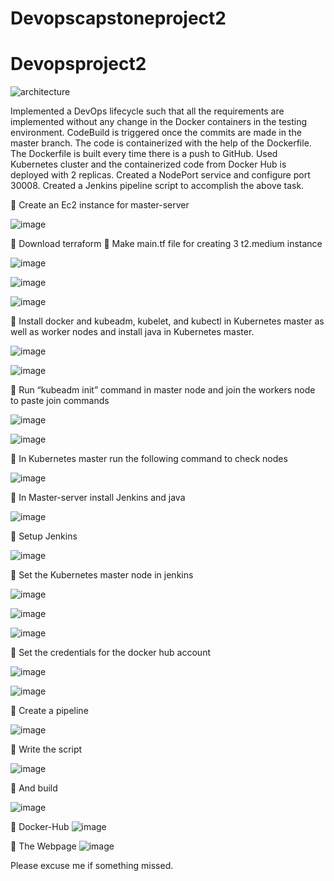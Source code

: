 # Devopscapstoneproject2

# Devopsproject2

![architecture](https://github.com/Tripti-TD/Devopsproject2/assets/128075759/f3145072-c6c3-4d75-9f85-922a0213e477)

Implemented a DevOps lifecycle such that all the requirements are implemented without any change in the Docker containers in the testing environment.
CodeBuild is triggered once the commits are made in the master branch.
The code is containerized with the help of the Dockerfile. The Dockerfile is built every time there is a push to GitHub.
Used Kubernetes cluster and the containerized code from Docker Hub is deployed with 2 replicas. Created a NodePort service and configure port 30008.
Created a Jenkins pipeline script to accomplish the above task.


	Create an Ec2 instance for master-server

![image](https://github.com/Tripti-TD/Devopsproject2/assets/128075759/78e8d2f1-3e53-4794-b6af-83a1e35eed0f)

	Download terraform
	Make main.tf file for creating 3 t2.medium instance 

![image](https://github.com/Tripti-TD/Devopsproject2/assets/128075759/fb04b9a0-8867-4ebe-a255-a9f4bfe4fd63)

![image](https://github.com/Tripti-TD/Devopsproject2/assets/128075759/c1172ec9-44c9-423c-bf7f-93dcfd0ba529)

![image](https://github.com/Tripti-TD/Devopsproject2/assets/128075759/6a3e19d8-63a5-4e12-af12-4e31d22bb90b)

	Install docker and kubeadm, kubelet, and kubectl in Kubernetes master as well as worker nodes and install java in Kubernetes master.

![image](https://github.com/Tripti-TD/Devopsproject2/assets/128075759/5dbad39c-1165-4971-a3df-d383339a4109)

![image](https://github.com/Tripti-TD/Devopsproject2/assets/128075759/4a358147-9160-4dc7-9278-d9086ace81cb)

	Run “kubeadm init” command in master node and join the workers node to paste join commands

![image](https://github.com/Tripti-TD/Devopsproject2/assets/128075759/6cf7e67f-8193-4141-b9ee-bf50a26bfe16)

![image](https://github.com/Tripti-TD/Devopsproject2/assets/128075759/36cf612f-1f9e-43e4-bcf2-9f9738983d63)

	In Kubernetes master run the following command to check nodes

![image](https://github.com/Tripti-TD/Devopsproject2/assets/128075759/d8721b32-580a-487e-b809-64900f76524d)

	In Master-server install Jenkins and java

![image](https://github.com/Tripti-TD/Devopsproject2/assets/128075759/21f6473e-9d23-429a-81d8-3362ffc637e5)

	Setup Jenkins

![image](https://github.com/Tripti-TD/Devopsproject2/assets/128075759/b3e5d813-9cdf-4e1f-b6ec-1e0e5ddaedc1)

	Set the Kubernetes master node in jenkins

![image](https://github.com/Tripti-TD/Devopsproject2/assets/128075759/f9368531-0125-4f5b-8827-f31195ac38a9)

![image](https://github.com/Tripti-TD/Devopsproject2/assets/128075759/8429fb14-a9c9-49ba-afa5-ac9a2580a374)

![image](https://github.com/Tripti-TD/Devopsproject2/assets/128075759/d30e4230-52d1-418b-ad96-0f0dfbdc6545)

	Set the credentials for the docker hub account

![image](https://github.com/Tripti-TD/Devopsproject2/assets/128075759/31715105-fd6e-4083-90fa-b946bef641f4)

![image](https://github.com/Tripti-TD/Devopsproject2/assets/128075759/3799b714-c667-4c3b-8e45-ea1cc56a77d9)

	Create a pipeline 

![image](https://github.com/Tripti-TD/Devopsproject2/assets/128075759/838cd7cd-fa6f-4542-ac2c-9b74b6846881)

	Write the script

![image](https://github.com/Tripti-TD/Devopsproject2/assets/128075759/49ef956b-ef41-45e5-9139-2725f2db5e40)

	And build

![image](https://github.com/Tripti-TD/Devopscapstoneproject2/assets/128075759/1d40cbe8-613e-4b1e-8db6-2f4c5212e9cb)

	Docker-Hub
![image](https://github.com/Tripti-TD/Devopscapstoneproject2/assets/128075759/1f1f920e-0523-4a4d-94ac-fc4678e58977)

	The Webpage
![image](https://github.com/Tripti-TD/Devopscapstoneproject2/assets/128075759/7ead49b4-e8ca-4d6c-b12e-3f3af53653a0)

Please excuse me if something missed.
